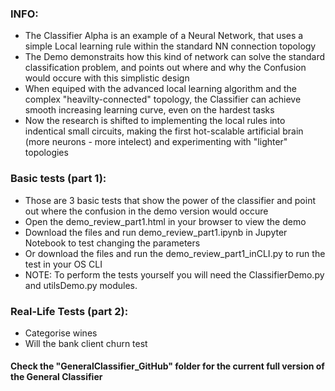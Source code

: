 ### INFO:
- The Classifier Alpha is an example of a Neural Network, that uses a simple Local learning rule within the standard NN connection topology
- The Demo demonstraits how this kind of network can solve the standard classification problem, and points out where and why the Confusion would occure with this simplistic design
- When equiped with the advanced local learning algorithm and the complex "heavilty-connected" topology, the Classifier can achieve smooth increasing learning curve, even on the hardest tasks
- Now the research is shifted to implementing the local rules into indentical small circuits, making the first hot-scalable artificial brain (more neurons - more intelect) and experimenting with "lighter" topologies

### Basic tests (part 1):
- Those are 3 basic tests that show the power of the classifier and point out where the confusion in the demo version would occure
- Open the demo_review_part1.html in your browser to view the demo
- Download the files and run demo_review_part1.ipynb in Jupyter Notebook to test changing the parameters
- Or download the files and run the demo_review_part1_inCLI.py to run the test in your OS CLI
- NOTE: To perform the tests yourself you will need the ClassifierDemo.py and utilsDemo.py modules.

### Real-Life Tests (part 2):
- Categorise wines
- Will the bank client churn test

#### Check the "GeneralClassifier_GitHub" folder for the current full version of the General Classifier
